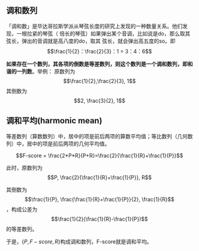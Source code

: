 ## 调和数列
「调和数」是毕达哥拉斯学派从琴弦长度的研究上发现的一种数量关系。他们发现，一根拉紧的琴弦（ 
 倍长的琴弦）如果弹出某个音调，比如说是do，那么取其
 弦长，弹出的音调就是高八度的do，取其 
 弦长，就会弹出高五度的so。即
$$\frac{1}{2}：\frac{2}{3}：1 = 3：4：6$$

**如果存在一个数列，其各项的倒数是等差数列，则这个数列是一个调和数列，即和谐的一列数**。举例：
原数列为
$$\frac{1}{2},\frac{2}{3}, 1$$
其倒数为
$$2, \frac{3}{2}, 1$$
## 调和平均(harmonic mean)

等差数列（算数数列）中，居中的项是前后两项的算数平均值；等比数列（几何数列）中，居中的项是前后两项的几何平均值。

$$F-score = \frac{2*P*R}{P+R}=\frac{2}{\frac{1}{R}+\frac{1}{P}}$$

此时，原数列为
$$P, \frac{2}{\frac{1}{R}+\frac{1}{P}}, R$$

其倒数为
$$\frac{1}{P}, \frac{\frac{1}{R}+\frac{1}{P}}{2}, \frac{1}{R}$$
，构成公差为
$$\frac{1}{2}(\frac{1}{R}-\frac{1}{P})$$
的等差数列。

于是，$\{P, F-score, R\}$构成调和数列，F-score就是调和平均。